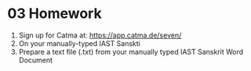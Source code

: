 # 03 Homework

1. Sign up for Catma at: https://app.catma.de/seven/
2. On your manually-typed IAST Sanskti
3. Prepare a text file (.txt) from your manually typed IAST Sanskrit Word Document
